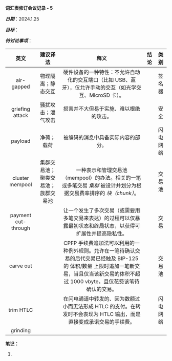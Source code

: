 **词汇表修订会议记录 - 5**

***日期***：2024.1.25

***目标***：

***待讨论事项***：

|        英文         |              建议译法              |                             释义                             | 结论 |   类别   |
| :-----------------: | :--------------------------------: | :----------------------------------------------------------: | :--: | :------: |
|     air-gapped      |         物理隔离；静态交互         | 硬件设备的一种特性：不允许自动化的交互端口（比如 USB、蓝牙），仅允许手动的交互（如光学交互、MicroSD 卡）。 |      |  签名器  |
|   griefing attack   |         骚扰攻击；泄气攻击         |            损害并不大但易于实施、难以根绝的攻击。            |      |   安全   |
|       payload       |             净荷；载荷             |              被编码的消息中具备实际内容的部分。              |      | 闪电网络 |
|   cluster mempool   | 集群交易池；聚类交易池；族群交易池 | 一种表示和管理交易池（mempool）的办法。相关的一笔或多笔交易 _集群_ 被设计并划分为根据交易费率排序的 _块（chunk）_。 |      |  交易池  |
| payment cut-through |                                    | 让一个发生了多次交易（或需要用多笔交易来表达）的过程可以仅暴露最初状态和终局状态，以获得可扩展性并提高隐私性。 |      |   交易   |
|      carve out      |                                    | CPFP 手续费追加法可以利用的一种例外规则。允许在一笔待确认交易的后代交易已经触及 BIP-125 的 体积/数量 上限时追加一笔新交易，当且仅当该新交易的体积不超过 1000 vbyte，且仅花费该笔待确认的交易。 |      |  交易池  |
|      trim HTLC      |                                    | 在闪电通道中转发的、因为数额过小而无法形成 HTLC 的支付。在转发时不会表现为 HTLC 输出，而是直接变成承诺交易的手续费。 |      | 闪电网络 |
|      grinding       |                                    |                                                              |      |          |

**笔记：**

1. 

